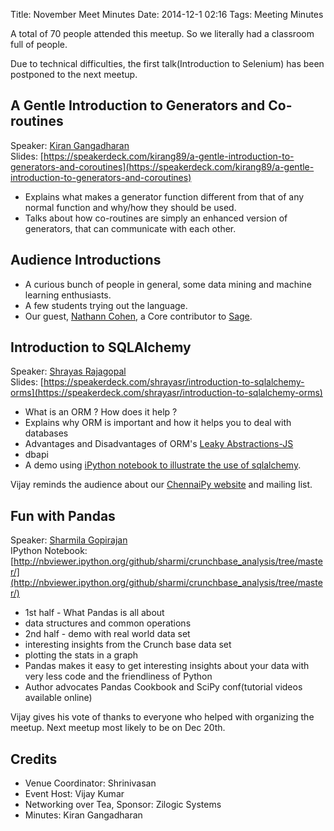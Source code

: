 Title: November Meet Minutes
Date: 2014-12-1 02:16
Tags: Meeting Minutes

A total of 70 people attended this meetup. So we literally had a
classroom full of people.

Due to technical difficulties, the first talk(Introduction to
Selenium) has been postponed to the next meetup.

## A Gentle Introduction to Generators and Co-routines

Speaker: [Kiran Gangadharan](http://kirang.in/)  
Slides: [https://speakerdeck.com/kirang89/a-gentle-introduction-to-generators-and-coroutines](https://speakerdeck.com/kirang89/a-gentle-introduction-to-generators-and-coroutines)


- Explains what makes a generator function different from that of any
  normal function and why/how they should be used.
- Talks about how co-routines are simply an enhanced version of
  generators, that can communicate with each other.

## Audience Introductions

- A curious bunch of people in general, some data mining and machine learning
  enthusiasts.
- A few students trying out the language.
- Our guest, [Nathann Cohen](http://www.steinertriples.fr/ncohen/tut/Graphs/), a Core contributor to [Sage](http://www.sagemath.org/).

## Introduction to SQLAlchemy

Speaker: [Shrayas Rajagopal](https://github.com/shrayasr)  
Slides: [https://speakerdeck.com/shrayasr/introduction-to-sqlalchemy-orms](https://speakerdeck.com/shrayasr/introduction-to-sqlalchemy-orms)

- What is an ORM ? How does it help ?
- Explains why ORM is important and how it helps you to deal with
  databases
- Advantages and Disadvantages of ORM's [Leaky Abstractions-JS](http://www.joelonsoftware.com/articles/LeakyAbstractions.html)
- dbapi
- A demo using [iPython notebook to illustrate the use of sqlalchemy](http://nbviewer.ipython.org/github/shrayasr/talks/blob/master/sqlalchemy-orms-chennaipy-nov2014/Demo.ipynb).

Vijay reminds the audience about our [ChennaiPy website](http://chennaipy.org) and
mailing list.

## Fun with Pandas

Speaker: [Sharmila Gopirajan](http://www.minvolai.com/blog/)  
IPython Notebook: [http://nbviewer.ipython.org/github/sharmi/crunchbase_analysis/tree/master/](http://nbviewer.ipython.org/github/sharmi/crunchbase_analysis/tree/master/)

- 1st half - What Pandas is all about
- data structures and common operations
- 2nd half - demo with real world data set
- interesting insights from the Crunch base data set
- plotting the stats in a graph
- Pandas makes it easy to get interesting insights about your data
  with very less code and the friendliness of Python
- Author advocates Pandas Cookbook and SciPy conf(tutorial videos
  available online)

Vijay gives his vote of thanks to everyone who helped with
organizing the meetup. Next meetup most likely to be on Dec 20th.

## Credits

  * Venue Coordinator: Shrinivasan 
  * Event Host: Vijay Kumar
  * Networking over Tea, Sponsor: Zilogic Systems
  * Minutes: Kiran Gangadharan
